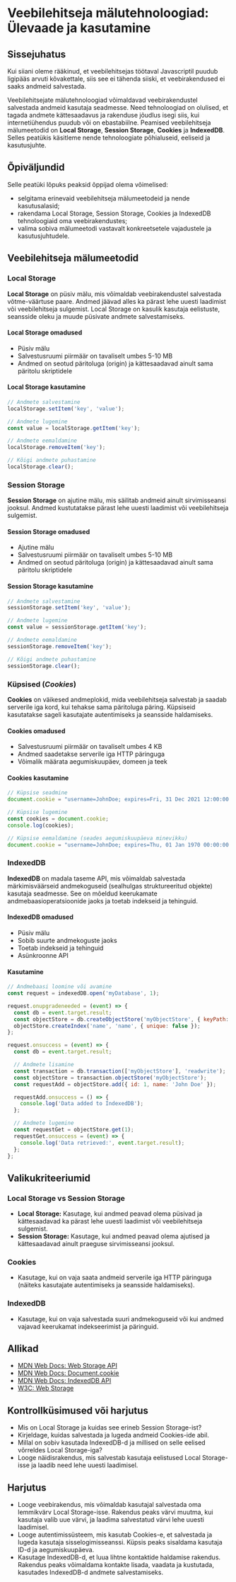 # Veebilehitseja mälutehnoloogiad: Ülevaade ja kasutamine

## Sissejuhatus

Kui siiani oleme rääkinud, et veebilehitsejas töötaval Javascriptil puudub ligipääs arvuti kõvakettale, siis see ei tähenda siiski, et veebirakendused ei saaks andmeid salvestada.

Veebilehitsejate mälutehnoloogiad võimaldavad veebirakendustel salvestada andmeid kasutaja seadmesse. Need tehnoloogiad on olulised, et tagada andmete kättesaadavus ja rakenduse jõudlus isegi siis, kui internetiühendus puudub või on ebastabiilne. Peamised veebilehitseja mälumeetodid on **Local Storage**, **Session Storage**, **Cookies** ja **IndexedDB**. Selles peatükis käsitleme nende tehnoloogiate põhialuseid, eeliseid ja kasutusjuhte.

## Õpiväljundid

Selle peatüki lõpuks peaksid õppijad olema võimelised:

- selgitama erinevaid veebilehitseja mälumeetodeid ja nende kasutusalasid;
- rakendama Local Storage, Session Storage, Cookies ja IndexedDB tehnoloogiaid oma veebirakendustes;
- valima sobiva mälumeetodi vastavalt konkreetsetele vajadustele ja kasutusjuhtudele.

## Veebilehitseja mälumeetodid

### Local Storage

**Local Storage** on püsiv mälu, mis võimaldab veebirakendustel salvestada võtme-väärtuse paare. Andmed jäävad alles ka pärast lehe uuesti laadimist või veebilehitseja sulgemist. Local Storage on kasulik kasutaja eelistuste, seansside oleku ja muude püsivate andmete salvestamiseks.

#### Local Storage omadused

- Püsiv mälu
- Salvestusruumi piirmäär on tavaliselt umbes 5-10 MB
- Andmed on seotud päritoluga (origin) ja kättesaadavad ainult sama päritolu skriptidele

#### Local Storage kasutamine

```javascript
// Andmete salvestamine
localStorage.setItem('key', 'value');

// Andmete lugemine
const value = localStorage.getItem('key');

// Andmete eemaldamine
localStorage.removeItem('key');

// Kõigi andmete puhastamine
localStorage.clear();
```

### Session Storage

**Session Storage** on ajutine mälu, mis säilitab andmeid ainult sirvimisseansi jooksul. Andmed kustutatakse pärast lehe uuesti laadimist või veebilehitseja sulgemist.

#### Session Storage omadused

- Ajutine mälu
- Salvestusruumi piirmäär on tavaliselt umbes 5-10 MB
- Andmed on seotud päritoluga (origin) ja kättesaadavad ainult sama päritolu skriptidele

#### Session Storage kasutamine

```javascript
// Andmete salvestamine
sessionStorage.setItem('key', 'value');

// Andmete lugemine
const value = sessionStorage.getItem('key');

// Andmete eemaldamine
sessionStorage.removeItem('key');

// Kõigi andmete puhastamine
sessionStorage.clear();
```

### Küpsised (*Cookies*)

**Cookies** on väikesed andmeplokid, mida veebilehitseja salvestab ja saadab serverile iga kord, kui tehakse sama päritoluga päring. Küpsiseid kasutatakse sageli kasutajate autentimiseks ja seansside haldamiseks.

#### Cookies omadused

- Salvestusruumi piirmäär on tavaliselt umbes 4 KB
- Andmed saadetakse serverile iga HTTP päringuga
- Võimalik määrata aegumiskuupäev, domeen ja teek

#### Cookies kasutamine

```javascript
// Küpsise seadmine
document.cookie = "username=JohnDoe; expires=Fri, 31 Dec 2021 12:00:00 UTC; path=/";

// Küpsise lugemine
const cookies = document.cookie;
console.log(cookies);

// Küpsise eemaldamine (seades aegumiskuupäeva minevikku)
document.cookie = "username=JohnDoe; expires=Thu, 01 Jan 1970 00:00:00 UTC; path=/";
```

### IndexedDB

**IndexedDB** on madala taseme API, mis võimaldab salvestada märkimisväärseid andmekoguseid (sealhulgas struktureeritud objekte) kasutaja seadmesse. See on mõeldud keerukamate andmebaasioperatsioonide jaoks ja toetab indekseid ja tehinguid.

#### IndexedDB omadused

- Püsiv mälu
- Sobib suurte andmekoguste jaoks
- Toetab indekseid ja tehinguid
- Asünkroonne API

#### Kasutamine

```javascript
// Andmebaasi loomine või avamine
const request = indexedDB.open('myDatabase', 1);

request.onupgradeneeded = (event) => {
  const db = event.target.result;
  const objectStore = db.createObjectStore('myObjectStore', { keyPath: 'id' });
  objectStore.createIndex('name', 'name', { unique: false });
};

request.onsuccess = (event) => {
  const db = event.target.result;

  // Andmete lisamine
  const transaction = db.transaction(['myObjectStore'], 'readwrite');
  const objectStore = transaction.objectStore('myObjectStore');
  const requestAdd = objectStore.add({ id: 1, name: 'John Doe' });

  requestAdd.onsuccess = () => {
    console.log('Data added to IndexedDB');
  };

  // Andmete lugemine
  const requestGet = objectStore.get(1);
  requestGet.onsuccess = (event) => {
    console.log('Data retrieved:', event.target.result);
  };
};
```

## Valikukriteeriumid

### Local Storage vs Session Storage

- **Local Storage:** Kasutage, kui andmed peavad olema püsivad ja kättesaadavad ka pärast lehe uuesti laadimist või veebilehitseja sulgemist.
- **Session Storage:** Kasutage, kui andmed peavad olema ajutised ja kättesaadavad ainult praeguse sirvimisseansi jooksul.

### Cookies

- Kasutage, kui on vaja saata andmeid serverile iga HTTP päringuga (näiteks kasutajate autentimiseks ja seansside haldamiseks).

### IndexedDB

- Kasutage, kui on vaja salvestada suuri andmekoguseid või kui andmed vajavad keerukamat indekseerimist ja päringuid.

## Allikad

- [MDN Web Docs: Web Storage API](https://developer.mozilla.org/en-US/docs/Web/API/Web_Storage_API)
- [MDN Web Docs: Document.cookie](https://developer.mozilla.org/en-US/docs/Web/API/Document/cookie)
- [MDN Web Docs: IndexedDB API](https://developer.mozilla.org/en-US/docs/Web/API/IndexedDB_API)
- [W3C: Web Storage](https://www.w3.org/TR/webstorage/)

## Kontrollküsimused või harjutus

- Mis on Local Storage ja kuidas see erineb Session Storage-ist?
- Kirjeldage, kuidas salvestada ja lugeda andmeid Cookies-ide abil.
- Millal on sobiv kasutada IndexedDB-d ja millised on selle eelised võrreldes Local Storage-iga?
- Looge näidisrakendus, mis salvestab kasutaja eelistused Local Storage-isse ja laadib need lehe uuesti laadimisel.

## Harjutus

- Looge veebirakendus, mis võimaldab kasutajal salvestada oma lemmikvärv Local Storage-isse. Rakendus peaks värvi muutma, kui kasutaja valib uue värvi, ja laadima salvestatud värvi lehe uuesti laadimisel.
- Looge autentimissüsteem, mis kasutab Cookies-e, et salvestada ja lugeda kasutaja sisselogimisseanssi. Küpsis peaks sisaldama kasutaja ID-d ja aegumiskuupäeva.
- Kasutage IndexedDB-d, et luua lihtne kontaktide haldamise rakendus. Rakendus peaks võimaldama kontakte lisada, vaadata ja kustutada, kasutades IndexedDB-d andmete salvestamiseks.
